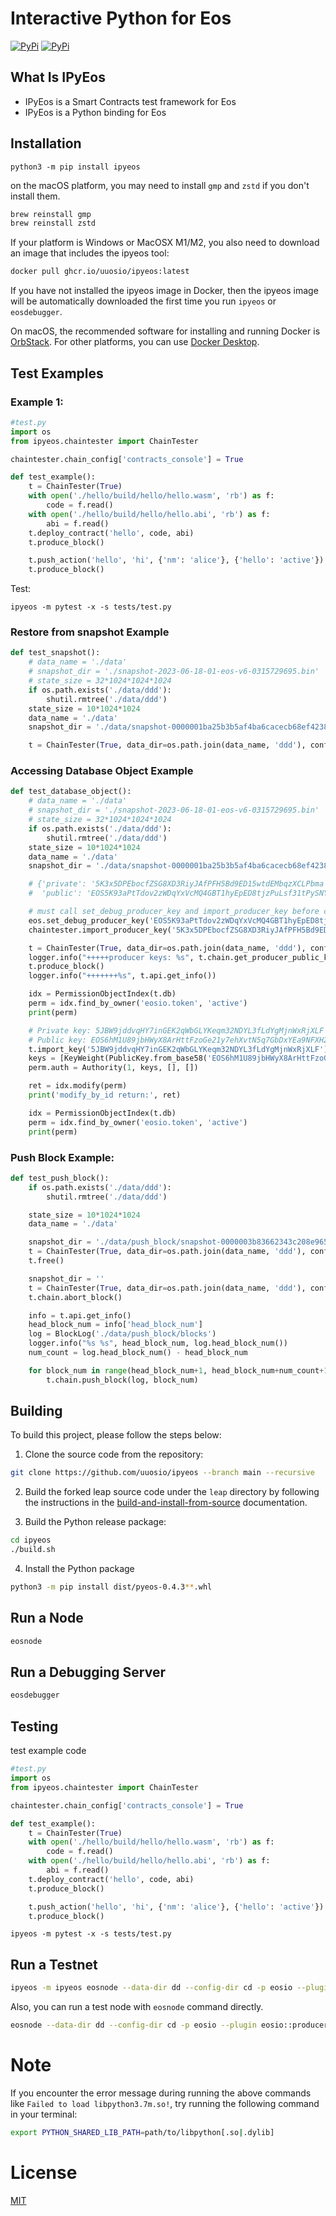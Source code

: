 # Interactive Python for Eos

[![PyPi](https://img.shields.io/pypi/v/ipyeos.svg)](https://pypi.org/project/ipyeos)
[![PyPi](https://img.shields.io/pypi/dm/ipyeos.svg)](https://pypi.org/project/ipyeos)


## What Is IPyEos

- IPyEos is a Smart Contracts test framework for Eos
- IPyEos is a Python binding for Eos

## Installation

```
python3 -m pip install ipyeos
```

on the macOS platform, you may need to install `gmp` and `zstd` if you don't install them.

```bash
brew reinstall gmp
brew reinstall zstd
```

If your platform is Windows or MacOSX M1/M2, you also need to download an image that includes the ipyeos tool:

```bash
docker pull ghcr.io/uuosio/ipyeos:latest
```

If you have not installed the ipyeos image in Docker, then the ipyeos image will be automatically downloaded the first time you run `ipyeos` or `eosdebugger`.

On macOS, the recommended software for installing and running Docker is [OrbStack](https://orbstack.dev/download). For other platforms, you can use [Docker Desktop](https://www.docker.com/products/docker-desktop).

## Test Examples


### Example 1:

```python
#test.py
import os
from ipyeos.chaintester import ChainTester

chaintester.chain_config['contracts_console'] = True

def test_example():
    t = ChainTester(True)
    with open('./hello/build/hello/hello.wasm', 'rb') as f:
        code = f.read()
    with open('./hello/build/hello/hello.abi', 'rb') as f:
        abi = f.read()
    t.deploy_contract('hello', code, abi)
    t.produce_block()

    t.push_action('hello', 'hi', {'nm': 'alice'}, {'hello': 'active'})
    t.produce_block()
```

Test:

```
ipyeos -m pytest -x -s tests/test.py
```

### Restore from snapshot Example

```python
def test_snapshot():
    # data_name = './data'
    # snapshot_dir = './snapshot-2023-06-18-01-eos-v6-0315729695.bin'
    # state_size = 32*1024*1024*1024
    if os.path.exists('./data/ddd'):
        shutil.rmtree('./data/ddd')
    state_size = 10*1024*1024
    data_name = './data'
    snapshot_dir = './data/snapshot-0000001ba25b3b5af4ba6cacecb68ef4238a50bb7134e56fe985b4355fbf7488.bin'

    t = ChainTester(True, data_dir=os.path.join(data_name, 'ddd'), config_dir=os.path.join(data_name, 'cd'), state_size=state_size, snapshot_dir=snapshot_dir)
```

### Accessing Database Object Example

```python
def test_database_object():
    # data_name = './data'
    # snapshot_dir = './snapshot-2023-06-18-01-eos-v6-0315729695.bin'
    # state_size = 32*1024*1024*1024
    if os.path.exists('./data/ddd'):
        shutil.rmtree('./data/ddd')
    state_size = 10*1024*1024
    data_name = './data'
    snapshot_dir = './data/snapshot-0000001ba25b3b5af4ba6cacecb68ef4238a50bb7134e56fe985b4355fbf7488.bin'

    # {'private': '5K3x5DPEbocfZSG8XD3RiyJAfPFH5Bd9ED15wtdEMbqzXCLPbma',
    #  'public': 'EOS5K93aPtTdov2zWDqYxVcMQ4GBT1hyEpED8tjzPuLsf31tPySNY'}

    # must call set_debug_producer_key and import_producer_key before create ChainTester
    eos.set_debug_producer_key('EOS5K93aPtTdov2zWDqYxVcMQ4GBT1hyEpED8tjzPuLsf31tPySNY')
    chaintester.import_producer_key('5K3x5DPEbocfZSG8XD3RiyJAfPFH5Bd9ED15wtdEMbqzXCLPbma')

    t = ChainTester(True, data_dir=os.path.join(data_name, 'ddd'), config_dir=os.path.join(data_name, 'cd'), state_size=state_size, snapshot_dir=snapshot_dir)
    logger.info("+++++producer keys: %s", t.chain.get_producer_public_keys())
    t.produce_block()
    logger.info("+++++++%s", t.api.get_info())

    idx = PermissionObjectIndex(t.db)
    perm = idx.find_by_owner('eosio.token', 'active')
    print(perm)

    # Private key: 5JBW9jddvqHY7inGEK2qWbGLYKeqm32NDYL3fLdYgMjnWxRjXLF
    # Public key: EOS6hM1U89jbHWyX8ArHttFzoGe21y7ehXvtN5q7GbDxYEa9NFXH2
    t.import_key('5JBW9jddvqHY7inGEK2qWbGLYKeqm32NDYL3fLdYgMjnWxRjXLF')
    keys = [KeyWeight(PublicKey.from_base58('EOS6hM1U89jbHWyX8ArHttFzoGe21y7ehXvtN5q7GbDxYEa9NFXH2'), 1)]
    perm.auth = Authority(1, keys, [], [])

    ret = idx.modify(perm)
    print('modify_by_id return:', ret)

    idx = PermissionObjectIndex(t.db)
    perm = idx.find_by_owner('eosio.token', 'active')
    print(perm)
```

### Push Block Example:

```python
def test_push_block():
    if os.path.exists('./data/ddd'):
        shutil.rmtree('./data/ddd')

    state_size = 10*1024*1024
    data_name = './data'

    snapshot_dir = './data/push_block/snapshot-0000003b83662343c208e965654f4d906ed7fad0372e13c246981cd076d379bb.bin'
    t = ChainTester(True, data_dir=os.path.join(data_name, 'ddd'), config_dir=os.path.join(data_name, 'cd'), state_size=state_size, snapshot_dir=snapshot_dir)
    t.free()

    snapshot_dir = ''
    t = ChainTester(True, data_dir=os.path.join(data_name, 'ddd'), config_dir=os.path.join(data_name, 'cd'), state_size=state_size, snapshot_dir=snapshot_dir)
    t.chain.abort_block()

    info = t.api.get_info()
    head_block_num = info['head_block_num']
    log = BlockLog('./data/push_block/blocks')
    logger.info("%s %s", head_block_num, log.head_block_num())
    num_count = log.head_block_num() - head_block_num

    for block_num in range(head_block_num+1, head_block_num+num_count+1):
        t.chain.push_block(log, block_num)

```
## Building

To build this project, please follow the steps below:

1. Clone the source code from the repository:

```bash
git clone https://github.com/uuosio/ipyeos --branch main --recursive
```

2. Build the forked leap source code under the `leap` directory by following the instructions in the [build-and-install-from-source](https://github.com/uuosio/leap/tree/550e092fa980e673f5f6fe5a7c309c088441f09a#build-and-install-from-source) documentation.

3. Build the Python release package:

```bash
cd ipyeos
./build.sh
```

4. Install the Python package

```bash
python3 -m pip install dist/pyeos-0.4.3**.whl
```

## Run a Node

```bash
eosnode
```

## Run a Debugging Server

```bash
eosdebugger
```

## Testing

test example code

```python
#test.py
import os
from ipyeos.chaintester import ChainTester

chaintester.chain_config['contracts_console'] = True

def test_example():
    t = ChainTester(True)
    with open('./hello/build/hello/hello.wasm', 'rb') as f:
        code = f.read()
    with open('./hello/build/hello/hello.abi', 'rb') as f:
        abi = f.read()
    t.deploy_contract('hello', code, abi)
    t.produce_block()

    t.push_action('hello', 'hi', {'nm': 'alice'}, {'hello': 'active'})
    t.produce_block()
```

```
ipyeos -m pytest -x -s tests/test.py
```

## Run a Testnet

```bash
ipyeos -m ipyeos eosnode --data-dir dd --config-dir cd -p eosio --plugin eosio::producer_plugin --plugin eosio::chain_api_plugin --plugin eosio::producer_api_plugin -e --resource-monitor-space-threshold 99 --http-server-address 127.0.0.1:8889 --contracts-console --access-control-allow-origin="*"  --wasm-runtime eos-vm-jit
```

Also, you can run a test node with `eosnode` command directly.

```bash
eosnode --data-dir dd --config-dir cd -p eosio --plugin eosio::producer_plugin --plugin eosio::chain_api_plugin --plugin eosio::producer_api_plugin -e --resource-monitor-space-threshold 99 --http-server-address 127.0.0.1:8889 --contracts-console --access-control-allow-origin="*"  --wasm-runtime eos-vm-jit
```

# Note

If you encounter the error message during running the above commands like `Failed to load libpython3.7m.so!`, try running the following command in your terminal:

```bash
export PYTHON_SHARED_LIB_PATH=path/to/libpython[.so|.dylib]
```

# License
[MIT](./LICENSE)
